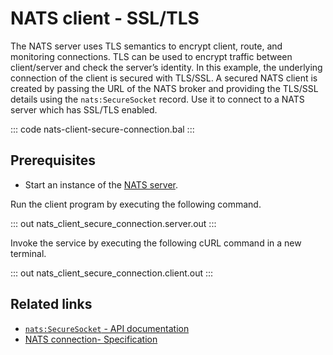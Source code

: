 # NATS client - SSL/TLS

The NATS server uses TLS semantics to encrypt client, route, and monitoring connections. TLS can be used to encrypt traffic between client/server and check the server’s identity. In this example, the underlying connection of the client is secured with TLS/SSL. A secured NATS client is created by passing the URL of the NATS broker and providing the TLS/SSL details using the `nats:SecureSocket` record. Use it to connect to a NATS server which has SSL/TLS enabled.

::: code nats-client-secure-connection.bal :::

## Prerequisites
- Start an instance of the [NATS server](https://docs.nats.io/nats-concepts/what-is-nats/walkthrough_setup).

Run the client program by executing the following command.

::: out nats_client_secure_connection.server.out :::

Invoke the service by executing the following cURL command in a new terminal.

::: out nats_client_secure_connection.client.out :::

## Related links
- [`nats:SecureSocket` - API documentation](https://lib.ballerina.io/ballerinax/nats/latest/records/SecureSocket)
- [NATS connection- Specification](https://github.com/ballerina-platform/module-ballerinax-nats/blob/master/docs/spec/spec.md#2-connection)
